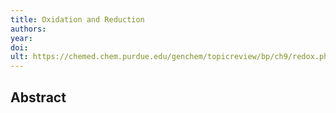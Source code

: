 ```yaml
---
title: Oxidation and Reduction
authors: 
year: 
doi: 
ult: https://chemed.chem.purdue.edu/genchem/topicreview/bp/ch9/redox.php
---
```

## Abstract

